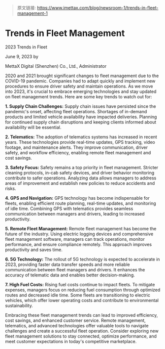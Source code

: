 > 原文链接: <https://www.imettax.com/blog/newsroom-1/trends-in-fleet-management-1> 

 Trends in Fleet Management
==========================

2023 Trends in Fleet

June 9, 2023 by

MettaX Digital (Shenzhen) Co., Ltd., Administrator
 
 
 
 2020 and 2021 brought significant changes to fleet management due to the COVID-19 pandemic. Companies had to adapt quickly and implement new procedures to ensure driver safety and maintain operations. As we move into 2023, it's crucial to embrace emerging technologies and stay updated on fleet management trends. Here are some key trends to watch out for:

**1\. Supply Chain Challenges:** Supply chain issues have persisted since the pandemic's onset, affecting fleet operations. Shortages of in-demand products and limited vehicle availability have impacted deliveries. Planning for continued supply chain disruptions and keeping clients informed about availability will be essential.

**2\. Telematics:** The adoption of telematics systems has increased in recent years. These technologies provide real-time updates, GPS tracking, video footage, and maintenance alerts. They improve communication, driver safety, and workflow efficiency, enabling remote fleet management and cost savings.

**3\. Safety Focus:** Safety remains a top priority in fleet management. Stricter cleaning protocols, in-cab safety devices, and driver behavior monitoring contribute to safer operations. Analyzing data allows managers to address areas of improvement and establish new policies to reduce accidents and risks.

**4\. GPS and Navigation:** GPS technology has become indispensable for fleets, enabling efficient route planning, real-time updates, and monitoring of idle time. Combining GPS with telematics provides seamless communication between managers and drivers, leading to increased productivity.

**5\. Remote Fleet Management:** Remote fleet management has become the future of the industry. Using electric logging devices and comprehensive fleet management software, managers can track operations, monitor performance, and ensure compliance remotely. This approach improves productivity and saves time.

**6\. 5G Technology:** The rollout of 5G technology is expected to accelerate in 2023, providing faster data transfer speeds and more reliable communication between fleet managers and drivers. It enhances the accuracy of telematic data and enables better decision-making.

**7\. High Fuel Costs:** Rising fuel costs continue to impact fleets. To mitigate expenses, managers focus on reducing fuel consumption through optimized routes and decreased idle time. Some fleets are transitioning to electric vehicles, which offer lower operating costs and contribute to environmental sustainability.

Embracing these fleet management trends can lead to improved efficiency, cost savings, and enhanced customer service. Remote management, telematics, and advanced technologies offer valuable tools to navigate challenges and create a successful fleet operation. Consider exploring new fleet management solutions to stay connected, optimize performance, and meet customer expectations in today's competitive marketplace.